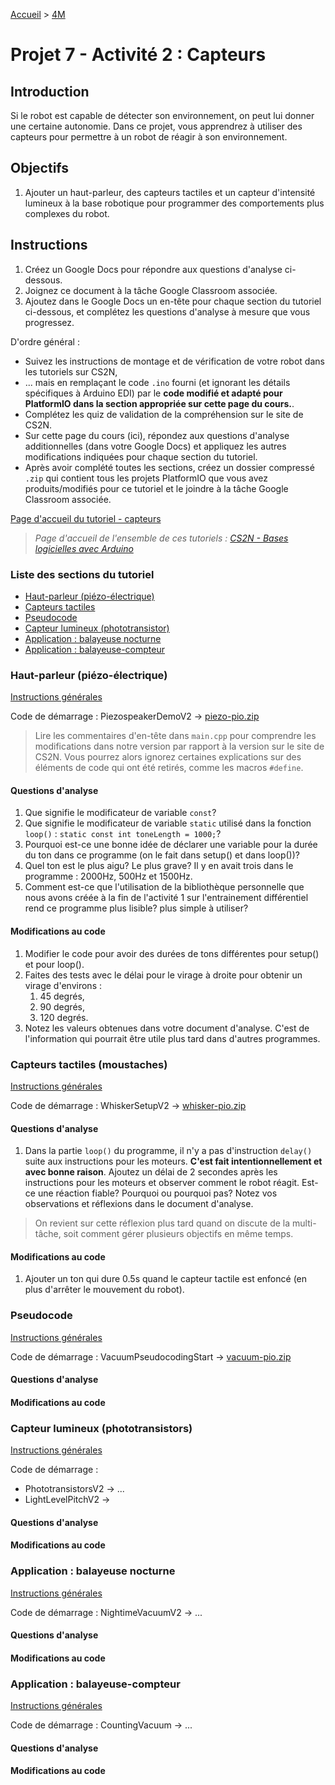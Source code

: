 [Accueil](./index.md) > [4M](./acceuil4M.md#projet-7--mouvement-avec-mission)

# Projet 7 - Activité 2 : Capteurs

## Introduction

Si le robot est capable de détecter son environnement, on peut lui donner une certaine autonomie. Dans ce projet, vous apprendrez à utiliser des capteurs pour permettre à un robot de réagir à son environnement.

## Objectifs

1. Ajouter un haut-parleur, des capteurs tactiles et un capteur d'intensité lumineux à la base robotique pour programmer des comportements plus complexes du robot.

## Instructions

1. Créez un Google Docs pour répondre aux questions d'analyse ci-dessous.
1. Joignez ce document à la tâche Google Classroom associée.
1. Ajoutez dans le Google Docs un en-tête pour chaque section du tutoriel ci-dessous, et complétez les questions d'analyse à mesure que vous progressez.

D'ordre général :

- Suivez les instructions de montage et de vérification de votre robot dans les tutoriels sur CS2N,
- ... mais en remplaçant le code `.ino` fourni (et ignorant les détails spécifiques à Arduino EDI) par le **code modifié et adapté pour PlatformIO dans la section appropriée sur cette page du cours.**.
- Complétez les quiz de validation de la compréhension sur le site de CS2N.
- Sur cette page du cours (ici), répondez aux questions d'analyse additionnelles (dans votre Google Docs) et appliquez les autres modifications indiquées pour chaque section du tutoriel.
- Après avoir complété toutes les sections, créez un dossier compressé `.zip` qui contient tous les projets PlatformIO que vous avez produits/modifiés pour ce tutoriel et le joindre à la tâche Google Classroom associée.

[Page d'accueil du tutoriel - capteurs](https://www.cs2n.org/u/mp/badge_pages/158)

> _Page d'accueil de l'ensemble de ces tutoriels : [CS2N - Bases logicielles avec Arduino](https://www.cs2n.org/u/track_progress?id=290)_

### Liste des sections du tutoriel

- [Haut-parleur (piézo-électrique)](#haut-parleur-piézo-électrique)
- [Capteurs tactiles](#capteurs-tactiles-moustaches)
- [Pseudocode](#pseudocode)
- [Capteur lumineux (phototransistor)](#capteur-lumineux-phototransistors)
- [Application : balayeuse nocturne](#application--balayeuse-nocturne)
- [Application : balayeuse-compteur](#application--balayeuse-compteur)

### Haut-parleur (piézo-électrique)

[Instructions générales](#instructions)

Code de démarrage : PiezospeakerDemoV2 -> [piezo-pio.zip](./code/platformio/piezo-pio.zip)

> Lire les commentaires d'en-tête dans `main.cpp` pour comprendre les modifications dans notre version par rapport à la version sur le site de CS2N. Vous pourrez alors ignorez certaines explications sur des éléments de code qui ont été retirés, comme les macros `#define`.

#### Questions d'analyse

1. Que signifie le modificateur de variable `const`?
1. Que signifie le modificateur de variable `static` utilisé dans la fonction `loop()` : `static const int toneLength = 1000;`?
1. Pourquoi est-ce une bonne idée de déclarer une variable pour la durée du ton dans ce programme (on le fait dans setup() et dans loop())?
1. Quel ton est le plus aigu? Le plus grave? Il y en avait trois dans le programme : 2000Hz, 500Hz et 1500Hz.
1. Comment est-ce que l'utilisation de la bibliothèque personnelle que nous avons créée à la fin de l'activité 1 sur l'entrainement différentiel rend ce programme plus lisible? plus simple à utiliser?

#### Modifications au code

1. Modifier le code pour avoir des durées de tons différentes pour setup() et pour loop().
1. Faites des tests avec le délai pour le virage à droite pour obtenir un virage d'environs :
   1. 45 degrés,
   1. 90 degrés,
   1. 120 degrés.
1. Notez les valeurs obtenues dans votre document d'analyse. C'est de l'information qui pourrait être utile plus tard dans d'autres programmes.

### Capteurs tactiles (moustaches)

[Instructions générales](#instructions)

Code de démarrage : WhiskerSetupV2 -> [whisker-pio.zip](./code/platformio/whisker-pio.zip)

#### Questions d'analyse

1. Dans la partie `loop()` du programme, il n'y a pas d'instruction `delay()` suite aux instructions pour les moteurs. **C'est fait intentionnellement et avec bonne raison**. Ajoutez un délai de 2 secondes après les instructions pour les moteurs et observer comment le robot réagit. Est-ce une réaction fiable? Pourquoi ou pourquoi pas? Notez vos observations et réflexions dans le document d'analyse.

> On revient sur cette réflexion plus tard quand on discute de la multi-tâche, soit comment gérer plusieurs objectifs en même temps.

#### Modifications au code

1. Ajouter un ton qui dure 0.5s quand le capteur tactile est enfoncé (en plus d'arrêter le mouvement du robot).

### Pseudocode

[Instructions générales](#instructions)

Code de démarrage : VacuumPseudocodingStart -> [vacuum-pio.zip](./code/platformio/vacuum-pio.zip)

#### Questions d'analyse

#### Modifications au code

### Capteur lumineux (phototransistors)

[Instructions générales](#instructions)

Code de démarrage :

- PhototransistorsV2 -> ...
- LightLevelPitchV2 ->

#### Questions d'analyse

#### Modifications au code

### Application : balayeuse nocturne

[Instructions générales](#instructions)

Code de démarrage : NightimeVacuumV2 -> ...

#### Questions d'analyse

#### Modifications au code

### Application : balayeuse-compteur

[Instructions générales](#instructions)

Code de démarrage : CountingVacuum -> ...

#### Questions d'analyse

#### Modifications au code
